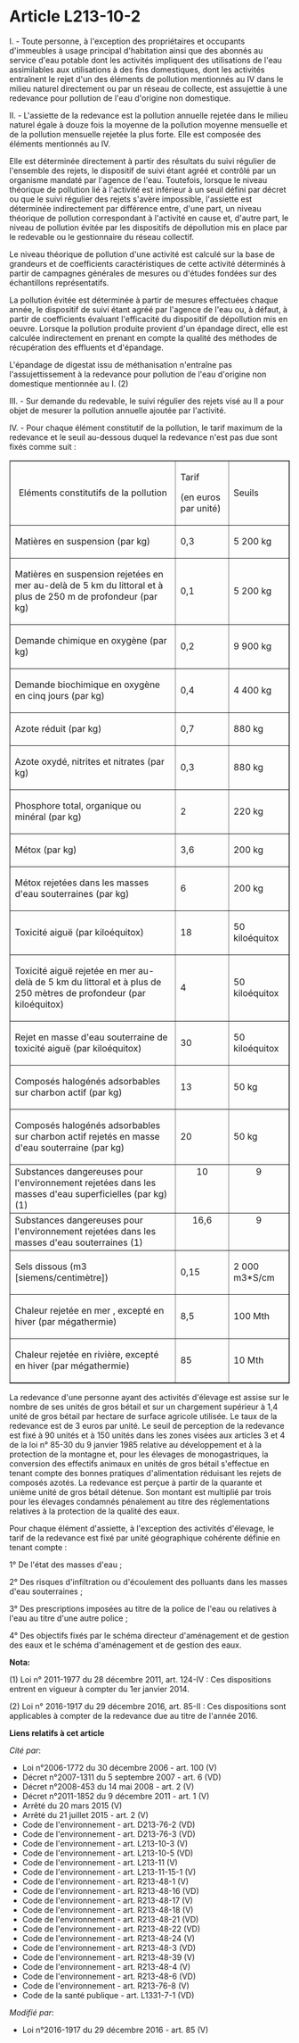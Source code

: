 # Article L213-10-2

I. - Toute personne, à l'exception des propriétaires et occupants d'immeubles à usage principal d'habitation ainsi que des
abonnés au service d'eau potable dont les activités impliquent des utilisations de l'eau assimilables aux utilisations à des
fins domestiques, dont les activités entraînent le rejet d'un des éléments de pollution mentionnés au IV dans le milieu
naturel directement ou par un réseau de collecte, est assujettie à une redevance pour pollution de l'eau d'origine non
domestique.

II. - L'assiette de la redevance est la pollution annuelle rejetée dans le milieu naturel égale à douze fois la moyenne de la
pollution moyenne mensuelle et de la pollution mensuelle rejetée la plus forte. Elle est composée des éléments mentionnés au
IV.

Elle est déterminée directement à partir des résultats du suivi régulier de l'ensemble des rejets, le dispositif de suivi
étant agréé et contrôlé par un organisme mandaté par l'agence de l'eau. Toutefois, lorsque le niveau théorique de pollution
lié à l'activité est inférieur à un seuil défini par décret ou que le suivi régulier des rejets s'avère impossible,
l'assiette est déterminée indirectement par différence entre, d'une part, un niveau théorique de pollution correspondant à
l'activité en cause et, d'autre part, le niveau de pollution évitée par les dispositifs de dépollution mis en place par le
redevable ou le gestionnaire du réseau collectif.

Le niveau théorique de pollution d'une activité est calculé sur la base de grandeurs et de coefficients caractéristiques de
cette activité déterminés à partir de campagnes générales de mesures ou d'études fondées sur des échantillons représentatifs.

La pollution évitée est déterminée à partir de mesures effectuées chaque année, le dispositif de suivi étant agréé par
l'agence de l'eau ou, à défaut, à partir de coefficients évaluant l'efficacité du dispositif de dépollution mis en oeuvre.
Lorsque la pollution produite provient d'un épandage direct, elle est calculée indirectement en prenant en compte la qualité
des méthodes de récupération des effluents et d'épandage.

L'épandage de digestat issu de méthanisation n'entraîne pas l'assujettissement à la redevance pour pollution de l'eau
d'origine non domestique mentionnée au I. (2)

III. - Sur demande du redevable, le suivi régulier des rejets visé au II a pour objet de mesurer la pollution annuelle
ajoutée par l'activité.

IV. - Pour chaque élément constitutif de la pollution, le tarif maximum de la redevance et le seuil au-dessous duquel la
redevance n'est pas due sont fixés comme suit :

<table align="center" border="1" cellpadding="0" cellspacing="0" width="605">
  <tbody>
    <tr>
      <td width="398" align="center">

Eléments constitutifs de la pollution

</td>
      <td width="115">

Tarif 

(en euros par unité)

</td>
      <td width="101">

Seuils

</td>
    </tr>
    <tr>
      <td width="398">

Matières en suspension (par kg)

</td>
      <td width="115">

0,3

</td>
      <td width="101">

5 200 kg

</td>
    </tr>
    <tr>
      <td width="398">

Matières en suspension rejetées en mer au-delà de 5 km du littoral et à plus de 250 m de profondeur (par kg)

</td>
      <td width="115">

0,1

</td>
      <td width="101">

5 200 kg

</td>
    </tr>
    <tr>
      <td width="398">

Demande chimique en oxygène (par kg)

</td>
      <td width="115">

0,2

</td>
      <td width="101">

9 900 kg

</td>
    </tr>
    <tr>
      <td width="398">

Demande biochimique en oxygène en cinq jours (par kg)

</td>
      <td width="115">

0,4

</td>
      <td width="101">

4 400 kg

</td>
    </tr>
    <tr>
      <td width="398">

Azote réduit (par kg)

</td>
      <td width="115">

0,7

</td>
      <td width="101">

880 kg

</td>
    </tr>
    <tr>
      <td width="398">

Azote oxydé, nitrites et nitrates (par kg)

</td>
      <td width="115">

0,3

</td>
      <td width="101">

880 kg

</td>
    </tr>
    <tr>
      <td width="398">

Phosphore total, organique ou minéral (par kg)

</td>
      <td width="115">

2

</td>
      <td width="101">

220 kg

</td>
    </tr>
    <tr>
      <td width="398">

Métox (par kg)

</td>
      <td width="115">

3,6

</td>
      <td width="101">

200 kg

</td>
    </tr>
    <tr>
      <td width="398">

Métox rejetées dans les masses d'eau souterraines (par kg)

</td>
      <td width="115">

6

</td>
      <td width="101">

200 kg

</td>
    </tr>
    <tr>
      <td width="398">

Toxicité aiguë (par kiloéquitox)

</td>
      <td width="115">

18

</td>
      <td width="101">

50 kiloéquitox

</td>
    </tr>
    <tr>
      <td>

Toxicité aiguë rejetée en mer au-delà de 5 km du littoral et à plus de 250 mètres de profondeur (par kiloéquitox)

</td>
      <td>

4

</td>
      <td>

50 kiloéquitox

</td>
    </tr>
    <tr>
      <td width="398">

Rejet en masse d'eau souterraine de toxicité aiguë (par kiloéquitox)

</td>
      <td width="115">

30

</td>
      <td width="101">

50 kiloéquitox

</td>
    </tr>
    <tr>
      <td width="398">

Composés halogénés adsorbables sur charbon actif (par kg)

</td>
      <td width="115">

13

</td>
      <td width="101">

50 kg

</td>
    </tr>
    <tr>
      <td width="398">

Composés halogénés adsorbables sur charbon actif rejetés en masse d'eau souterraine (par kg)

</td>
      <td width="115">

20

</td>
      <td width="101">

50 kg

</td>
    </tr>
    <tr>
      <td valign="top" align="left">Substances dangereuses pour l'environnement rejetées dans les masses d'eau superficielles
(par kg) (1)

</td>
      <td valign="top" align="center">10

</td>
      <td align="center" valign="top">9

</td>
    </tr>
    <tr>
      <td valign="top" align="left">Substances dangereuses pour l'environnement rejetées dans les masses d'eau souterraines
(1)</td>
      <td valign="top" align="center">16,6

</td>
      <td valign="top" align="center">9

</td>
    </tr>
    <tr>
      <td width="398">

Sels dissous (m3 [siemens/centimètre])

</td>
      <td width="115">

0,15

</td>
      <td width="101">

2 000 m3*S/cm

</td>
    </tr>
    <tr>
      <td width="398">

Chaleur rejetée en mer , excepté en hiver (par mégathermie)

</td>
      <td width="115">

8,5

</td>
      <td width="101">

100 Mth

</td>
    </tr>
    <tr>
      <td width="398">

Chaleur rejetée en rivière, excepté en hiver (par mégathermie)

</td>
      <td width="115">

85

</td>
      <td width="101">

10 Mth

</td>
    </tr>
  </tbody>
</table>

La redevance d'une personne ayant des activités d'élevage est assise sur le nombre de ses unités de gros bétail et sur un
chargement supérieur à 1,4 unité de gros bétail par hectare de surface agricole utilisée. Le taux de la redevance est de 3
euros par unité. Le seuil de perception de la redevance est fixé à 90 unités et à 150 unités dans les zones visées aux
articles 3 et 4 de la loi n° 85-30 du 9 janvier 1985 relative au développement et à la protection de la montagne et, pour les
élevages de monogastriques, la conversion des effectifs animaux en unités de gros bétail s'effectue en tenant compte des
bonnes pratiques d'alimentation réduisant les rejets de composés azotés. La redevance est perçue à partir de la quarante et
unième unité de gros bétail détenue. Son montant est multiplié par trois pour les élevages condamnés pénalement au titre des
réglementations relatives à la protection de la qualité des eaux.

Pour chaque élément d'assiette, à l'exception des activités d'élevage, le tarif de la redevance est fixé par unité
géographique cohérente définie en tenant compte :

1° De l'état des masses d'eau ;

2° Des risques d'infiltration ou d'écoulement des polluants dans les masses d'eau souterraines ;

3° Des prescriptions imposées au titre de la police de l'eau ou relatives à l'eau au titre d'une autre police ;

4° Des objectifs fixés par le schéma directeur d'aménagement et de gestion des eaux et le schéma d'aménagement et de gestion
des eaux.

**Nota:**

(1) Loi n° 2011-1977 du 28 décembre 2011, art. 124-IV : Ces dispositions entrent en vigueur à compter du 1er janvier 2014.

(2) Loi n° 2016-1917 du 29 décembre 2016, art. 85-II : Ces dispositions sont applicables à compter de la redevance due au
titre de l'année 2016.

**Liens relatifs à cet article**

_Cité par_:

  - Loi n°2006-1772 du 30 décembre 2006 - art. 100 (V)
  - Décret n°2007-1311 du 5 septembre 2007 - art. 6 (VD)
  - Décret n°2008-453 du 14 mai 2008 - art. 2 (V)
  - Décret n°2011-1852 du 9 décembre 2011 - art. 1 (V)
  - Arrêté du 20 mars 2015 (V)
  - Arrêté du 21 juillet 2015 - art. 2 (V)
  - Code de l'environnement - art. D213-76-2 (VD)
  - Code de l'environnement - art. D213-76-3 (VD)
  - Code de l'environnement - art. L213-10-3 (V)
  - Code de l'environnement - art. L213-10-5 (VD)
  - Code de l'environnement - art. L213-11 (V)
  - Code de l'environnement - art. L213-11-15-1 (V)
  - Code de l'environnement - art. R213-48-1 (V)
  - Code de l'environnement - art. R213-48-16 (VD)
  - Code de l'environnement - art. R213-48-17 (V)
  - Code de l'environnement - art. R213-48-18 (V)
  - Code de l'environnement - art. R213-48-21 (VD)
  - Code de l'environnement - art. R213-48-22 (VD)
  - Code de l'environnement - art. R213-48-24 (V)
  - Code de l'environnement - art. R213-48-3 (VD)
  - Code de l'environnement - art. R213-48-39 (V)
  - Code de l'environnement - art. R213-48-4 (V)
  - Code de l'environnement - art. R213-48-6 (VD)
  - Code de l'environnement - art. R213-76-8 (V)
  - Code de la santé publique - art. L1331-7-1 (VD)

_Modifié par_:

  - Loi n°2016-1917 du 29 décembre 2016 - art. 85 (V)
